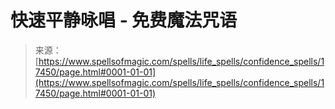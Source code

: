 <!--yml

category: 未分类

date: 2024-06-12 18:58:32

-->

# 快速平静咏唱 - 免费魔法咒语

> 来源：[https://www.spellsofmagic.com/spells/life_spells/confidence_spells/17450/page.html#0001-01-01](https://www.spellsofmagic.com/spells/life_spells/confidence_spells/17450/page.html#0001-01-01)
